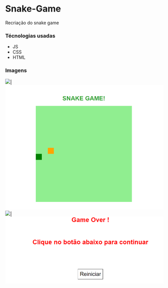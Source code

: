 # Snake-Game
Recriação do snake game

### Técnologias usadas
* JS
* CSS
* HTML

### Imagens

![](login.png)|![](snake.png)
![](planos.png)|![](perdeu.png)
